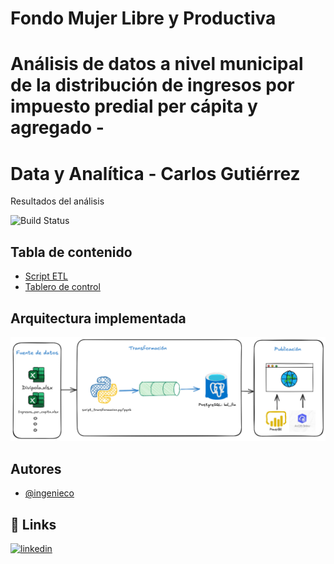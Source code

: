 # Fondo Mujer Libre y Productiva
# Análisis de datos a nivel municipal de la distribución de ingresos por impuesto predial per cápita y agregado - 
# Data y Analítica - Carlos Gutiérrez


Resultados del análisis

![Build Status](https://img.shields.io/badge/python-yellow)

## Tabla de contenido

 - [Script ETL](https://github.com/Ingenieco/crc/blob/main/Respuesta_prueba.ipynb)
 - [Tablero de control](https://app.powerbi.com/view?r=eyJrIjoiMTYzMmNiYzgtMTEyZC00OTY5LWE3ZDItZDk3OGEzZGI3ZGFhIiwidCI6ImQ1MTM4OGVmLTZhYjAtNDM2My05Zjk0LWQ1NjY0NGE0NTk3MCIsImMiOjR9)

## Arquitectura implementada

![Logo](https://github.com/Ingenieco/prueba_fm_vc/blob/main/arquitectura_prueba_fm.png)


## Autores

- [@ingenieco](https://github.com/Ingenieco)


## 🔗 Links
[![linkedin](https://img.shields.io/badge/linkedin-0A66C2?style=for-the-badge&logo=linkedin&logoColor=white)](https://www.linkedin.com/in/ingenieco-cegu/)


